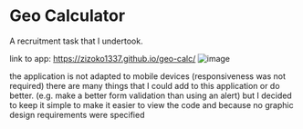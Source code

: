 # Geo Calculator

A recruitment task that I undertook.

link to app: https://zizoko1337.github.io/geo-calc/
![image](https://user-images.githubusercontent.com/95056942/201545274-688b17f9-b8fa-4bba-86e7-09acde757c61.png)

the application is not adapted to mobile devices (responsiveness was not required)
there are many things that I could add to this application or do better. (e.g. make a better form validation than using an alert) but I decided to keep it simple to make it easier to view the code and because no graphic design requirements were specified
